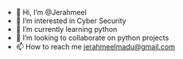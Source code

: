 - 👋 Hi, I’m @Jerahmeel
- 👀 I’m interested in Cyber Security
- 🌱 I’m currently learning python
- 💞️ I’m looking to collaborate on python projects
- 📫 How to reach me jerahmeelmadu@gmail.com

<!---
Jerahmeelmadu/Jerahmeelmadu is a ✨ special ✨ repository because its `README.md` (this file) appears on your GitHub profile.
You can click the Preview link to take a look at your changes.
--->
